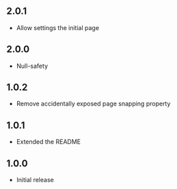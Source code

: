 ## 2.0.1

* Allow settings the initial page

## 2.0.0

* Null-safety

## 1.0.2

* Remove accidentally exposed page snapping property

## 1.0.1

* Extended the README

## 1.0.0

* Initial release

